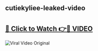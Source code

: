 ## cutiekyliee-leaked-video 

# <h2><a href="http://freeplayer.one?title=cutiekyliee-leaked-video&ref=21J">🔗 Click to Watch 👉🔴 VIDEO</a></h2>

<a href="http://freeplayer.one?title=cutiekyliee-leaked-video&ref=21J" rel="nofollow" data-target="animated-image.originalLink"><img src="https://i.ibb.co.com/xMMVF88/686577567.gif" alt="Viral Video Original" style="max-width: 100%; display: inline-block;" data-target="animated-image.originalImage"></a>

